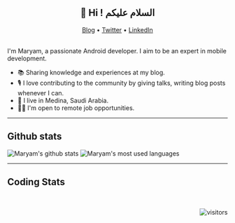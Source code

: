 <h2 align="center">👋 Hi ! السلام عليكم</h2>
<p align="center">
  <a href="https://www.mal7othify.com">Blog</a> •
  <a href="https://twitter.com/mal7othify">Twitter</a> •
  <a href="https://www.linkedin.com/in/mal7othify">LinkedIn</a>
</p>
<br/>
I'm Maryam, a passionate Android developer. I aim to be an expert in mobile development.


* 📚 Sharing knowledge and experiences at my blog.
* 🎙 I love contributing to the community by giving talks, writing blog posts whenever I can.
* 🏡 I live in Medina, Saudi Arabia.
* 👩‍💻 I'm open to remote job opportunities.

---

## Github stats
![Maryam's github stats](https://github-readme-stats.vercel.app/api?username=mal7othify&count_private=true&theme=tokyonight&show_icons=true&hide=contribs,prs)
![Maryam's most used languages](https://github-readme-stats.vercel.app/api/top-langs/?username=mal7othify&langs_count=8&theme=tokyonight)

---

## Coding Stats
<!--START_SECTION:waka-->
<!--END_SECTION:waka-->

<br/>
<div align="right">

![visitors](https://visitor-badge.glitch.me/badge?page_id=mal7othify.mal7othify)

</div>
